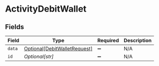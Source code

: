 # ActivityDebitWallet


## Fields

| Field                                                                     | Type                                                                      | Required                                                                  | Description                                                               |
| ------------------------------------------------------------------------- | ------------------------------------------------------------------------- | ------------------------------------------------------------------------- | ------------------------------------------------------------------------- |
| `data`                                                                    | [Optional[DebitWalletRequest]](../../models/shared/debitwalletrequest.md) | :heavy_minus_sign:                                                        | N/A                                                                       |
| `id`                                                                      | *Optional[str]*                                                           | :heavy_minus_sign:                                                        | N/A                                                                       |